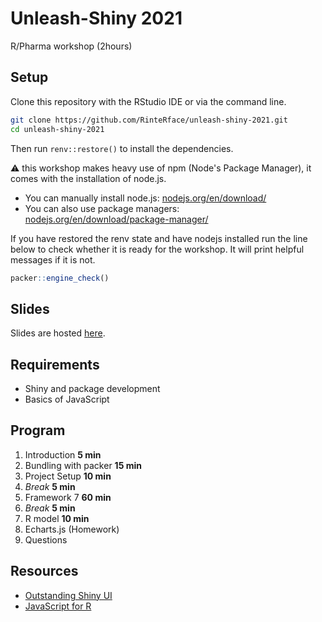 # Unleash-Shiny 2021

R/Pharma workshop (2hours)

## Setup

Clone this repository with the RStudio IDE or via the 
command line.

```bash
git clone https://github.com/RinteRface/unleash-shiny-2021.git
cd unleash-shiny-2021
```

Then run `renv::restore()` to install the dependencies.

:warning: this workshop makes heavy use of npm
(Node's Package Manager), it comes with the installation of
node.js.

- You can manually install node.js: 
[nodejs.org/en/download/](https://nodejs.org/en/download/)
- You can also use package managers:
[nodejs.org/en/download/package-manager/](https://nodejs.org/en/download/package-manager/)

If you have restored the renv state and have nodejs installed 
run the line below to check whether it is ready for the workshop.
It will print helpful messages if it is not.

```r
packer::engine_check()

```

## Slides

Slides are hosted [here](https://rinpharma2021.rinterface.com/).


## Requirements

- Shiny and package development
- Basics of JavaScript

## Program

1. Introduction 				**5  min**
2. Bundling with packer **15 min**
3. Project Setup 				**10 min**
4. _Break_ 							**5  min**
5. Framework 7 					**60 min**
6. _Break_ 							**5  min**
7. R model 							**10  min**
8. Echarts.js 					(Homework)
9. Questions

## Resources

- [Outstanding Shiny UI](https://divadnojnarg.github.io/outstanding-shiny-ui/)
- [JavaScript for R](https://javascript-for-r.com/) 
